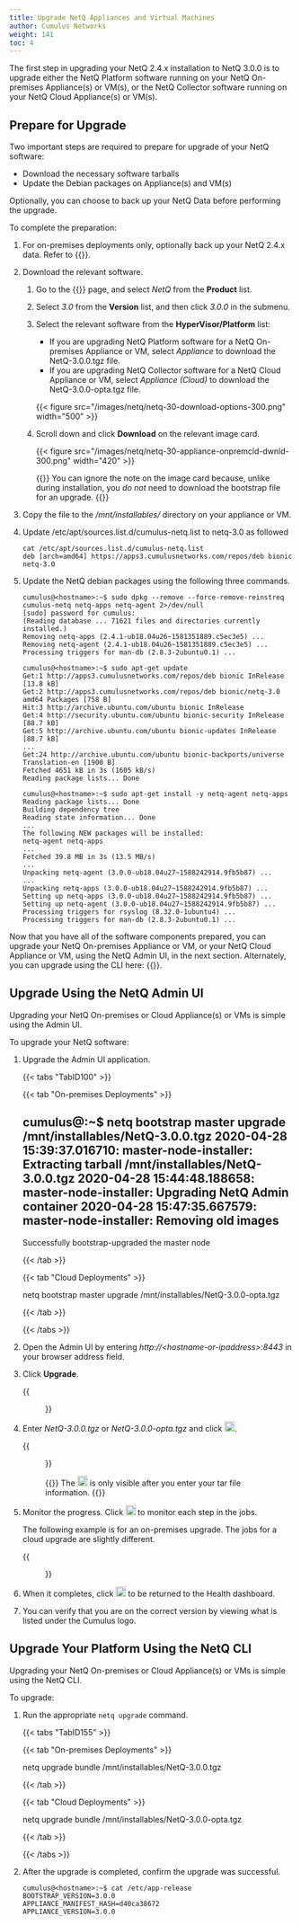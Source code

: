 ```yaml
---
title: Upgrade NetQ Appliances and Virtual Machines
author: Cumulus Networks
weight: 141
toc: 4
---
```

The first step in upgrading your NetQ 2.4.x installation to NetQ 3.0.0 is to upgrade either the NetQ Platform software running on your NetQ On-premises Appliance(s) or VM(s), or the NetQ Collector software running on your NetQ Cloud Appliance(s) or VM(s).

## Prepare for Upgrade

Two important steps are required to prepare for upgrade of your NetQ software:

- Download the necessary software tarballs
- Update the Debian packages on Appliance(s) and VM(s)

Optionally, you can choose to back up your NetQ Data before performing the upgrade.

To complete the preparation:

1. For on-premises deployments only, optionally back up your NetQ 2.4.x data. Refer to {{<link title="Back Up Your NetQ Data">}}.

2. Download the relevant software.

    1. Go to the {{<exlink url="https://cumulusnetworks.com/downloads/" text="Cumulus Downloads">}} page, and select *NetQ* from the **Product** list.

    2. Select *3.0* from the **Version** list, and then click *3.0.0* in the submenu.

    3. Select the relevant software from the **HyperVisor/Platform** list:

        - If you are upgrading NetQ Platform software for a NetQ On-premises Appliance or VM, select *Appliance*  to download the NetQ-3.0.0.tgz file.
        - If you are upgrading NetQ Collector software for a NetQ Cloud Appliance or VM, select *Appliance (Cloud)* to download the NetQ-3.0.0-opta.tgz file.

        {{< figure src="/images/netq/netq-30-download-options-300.png" width="500" >}}

    4. Scroll down and click **Download** on the relevant image card.

        {{< figure src="/images/netq/netq-30-appliance-onpremcld-dwnld-300.png" width="420" >}}

        {{<notice note>}}
You can ignore the note on the image card because, unlike during installation, you <em>do not</em> need to download the bootstrap file for an upgrade.
        {{</notice>}}

3. Copy the file to the */mnt/installables/* directory on your appliance or VM.

4. Update /etc/apt/sources.list.d/cumulus-netq.list to netq-3.0 as followed

    ```
    cat /etc/apt/sources.list.d/cumulus-netq.list
    deb [arch=amd64] https://apps3.cumulusnetworks.com/repos/deb bionic netq-3.0
    ```

5. Update the NetQ debian packages using the following three commands.

    ```
    cumulus@<hostname>:~$ sudo dpkg --remove --force-remove-reinstreq cumulus-netq netq-apps netq-agent 2>/dev/null
    [sudo] password for cumulus:
    (Reading database ... 71621 files and directories currently installed.)
    Removing netq-apps (2.4.1-ub18.04u26~1581351889.c5ec3e5) ...
    Removing netq-agent (2.4.1-ub18.04u26~1581351889.c5ec3e5) ...
    Processing triggers for man-db (2.8.3-2ubuntu0.1) ...
    ```

    ```
    cumulus@<hostname>:~$ sudo apt-get update
    Get:1 http://apps3.cumulusnetworks.com/repos/deb bionic InRelease [13.8 kB]
    Get:2 http://apps3.cumulusnetworks.com/repos/deb bionic/netq-3.0 amd64 Packages [758 B]
    Hit:3 http://archive.ubuntu.com/ubuntu bionic InRelease
    Get:4 http://security.ubuntu.com/ubuntu bionic-security InRelease [88.7 kB]
    Get:5 http://archive.ubuntu.com/ubuntu bionic-updates InRelease [88.7 kB]
    ...
    Get:24 http://archive.ubuntu.com/ubuntu bionic-backports/universe Translation-en [1900 B]
    Fetched 4651 kB in 3s (1605 kB/s)
    Reading package lists... Done
    ```

    ```
    cumulus@<hostname>:~$ sudo apt-get install -y netq-agent netq-apps
    Reading package lists... Done
    Building dependency tree
    Reading state information... Done
    ...
    The following NEW packages will be installed:
    netq-agent netq-apps
    ...
    Fetched 39.8 MB in 3s (13.5 MB/s)
    ...
    Unpacking netq-agent (3.0.0-ub18.04u27~1588242914.9fb5b87) ...
    ...
    Unpacking netq-apps (3.0.0-ub18.04u27~1588242914.9fb5b87) ...
    Setting up netq-apps (3.0.0-ub18.04u27~1588242914.9fb5b87) ...
    Setting up netq-agent (3.0.0-ub18.04u27~1588242914.9fb5b87) ...
    Processing triggers for rsyslog (8.32.0-1ubuntu4) ...
    Processing triggers for man-db (2.8.3-2ubuntu0.1) ...
    ```

Now that you have all of the software components prepared, you can upgrade your NetQ On-premises Appliance or VM, or your NetQ Cloud Appliance or VM, using the NetQ Admin UI, in the next section. Alternately, you can upgrade using the CLI here: {{<link title="#Upgrade Using the NetQ CLI" text="Upgrade Using the NetQ CLI">}}.

## Upgrade Using the NetQ Admin UI

Upgrading your NetQ On-premises or Cloud Appliance(s) or VMs is simple using the Admin UI.

To upgrade your NetQ software:

1. Upgrade the Admin UI application.

    {{< tabs "TabID100" >}}

    {{< tab "On-premises Deployments" >}}

    cumulus@<hostname>:~$ netq bootstrap master upgrade /mnt/installables/NetQ-3.0.0.tgz
    2020-04-28 15:39:37.016710: master-node-installer: Extracting tarball /mnt/installables/NetQ-3.0.0.tgz
    2020-04-28 15:44:48.188658: master-node-installer: Upgrading NetQ Admin container
    2020-04-28 15:47:35.667579: master-node-installer: Removing old images
    -----------------------------------------------
    Successfully bootstrap-upgraded the master node

    {{< /tab >}}

    {{< tab "Cloud Deployments" >}}

    netq bootstrap master upgrade /mnt/installables/NetQ-3.0.0-opta.tgz

    {{< /tab >}}

    {{< /tabs >}}

2. Open the Admin UI by entering *http://\<hostname-or-ipaddress\>:8443* in your browser address field.

3. Click **Upgrade**.

    {{<figure src="/images/netq/adminui-upgrade-begin-300.png" width="700" caption="On-premises deployment (cloud deployment only has Node and Pod cards)">}}

4. Enter *NetQ-3.0.0.tgz* or *NetQ-3.0.0-opta.tgz* and click <img src="https://icons.cumulusnetworks.com/01-Interface-Essential/50-Navigate/navigation-right-circle-1_1.svg" height="18" width="18"/>.

    {{<figure src="/images/netq/adminui-upgrade-enter-tar-300.png" width="700">}}

    {{<notice tip>}}
The <img src="https://icons.cumulusnetworks.com/01-Interface-Essential/50-Navigate/navigation-right-circle-1_1.svg" height="18" width="18"/> is only visible after you enter your tar file information.
    {{</notice>}}

5. Monitor the progress. Click <img src="https://icons.cumulusnetworks.com/52-Arrows-Diagrams/01-Arrows/arrow-circle-down.svg" height="18" width="18"/> to monitor each step in the jobs.

    The following example is for an on-premises upgrade. The jobs for a cloud upgrade are slightly different.

    {{<figure src="/images/netq/adminui-upgrade-progress-241.png" width="700">}}

6. When it completes, click <img src="https://icons.cumulusnetworks.com/01-Interface-Essential/50-Navigate/navigation-right-circle-1_1.svg" height="18" width="18"/> to be returned to the Health dashboard.

7. You can verify that you are on the correct version by viewing what is listed under the Cumulus logo.

## Upgrade Your Platform Using the NetQ CLI

Upgrading your NetQ On-premises or Cloud Appliance(s) or VMs is simple using the NetQ CLI.

To upgrade:

1. Run the appropriate `netq upgrade` command.

    {{< tabs "TabID155" >}}

    {{< tab "On-premises Deployments" >}}

    netq upgrade bundle /mnt/installables/NetQ-3.0.0.tgz

    {{< /tab >}}

    {{< tab "Cloud Deployments" >}}

    netq upgrade bundle /mnt/installables/NetQ-3.0.0-opta.tgz

    {{< /tab >}}

    {{< /tabs >}}

2. After the upgrade is completed, confirm the upgrade was successful.

    ```
    cumulus@<hostname>:~$ cat /etc/app-release
    BOOTSTRAP_VERSION=3.0.0
    APPLIANCE_MANIFEST_HASH=d40ca38672
    APPLIANCE_VERSION=3.0.0
    ```
